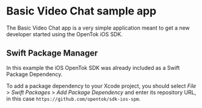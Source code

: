 Basic Video Chat sample app
===========================

The Basic Video Chat app is a very simple application meant to get a new developer
started using the OpenTok iOS SDK. 

Swift Package Manager
---------------------
In this example the iOS OpenTok SDK was already included as a Swift Package Dependency.

To add a package dependency to your Xcode project, you should select 
*File* > *Swift Packages* > *Add Package Dependency* and enter its repository URL,
in this case `https://github.com/opentok/sdk-ios-spm`.
